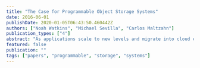 ```yaml
---
title: "The Case for Programmable Object Storage Systems"
date: 2016-06-01
publishDate: 2020-01-05T06:43:50.460442Z
authors: ["Noah Watkins", "Michael Sevilla", "Carlos Maltzahn"]
publication_types: ["4"]
abstract: "As applications scale to new levels and migrate into cloud environments, there has been a significant departure from the exclusive reliance on the POSIX file I/O interface. However in doing so, application often discover a lack of services, forcing them to use bolt-on features or take on the responsibility of critical data management tasks. This often results in duplication of complex software with extreme correctness requirements. Instead, wouldn't it be nice if an application could just convey what it wanted out of a storage system, and have the storage system understand? The central question we address in this paper is whether or not the design delta between two storage systems can be expressed in a form such that one system becomes little more than a configuration of the other. Storage systems should expose their useful services in a way that separates performance from correctness, allowing for their safe reuse. After all, hardened code in storage systems protects countless value, and its correctness is only as good as the stress we place on it. We demonstrate these concepts by synthesizing the CORFU high-performance shared-log abstraction in Ceph through minor modifications of existing sub-systems that are orthogonal to correctness."
featured: false
publication: ""
tags: ["papers", "programmable", "storage", "systems"]
---
```


